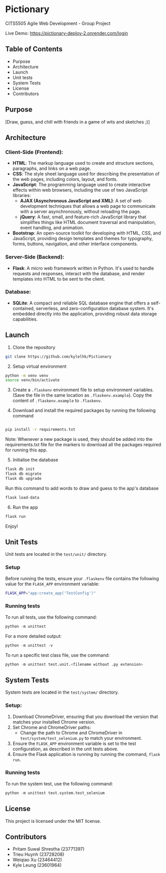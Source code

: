 # Pictionary

CITS5505 Agile Web Development - Group Project

Live Demo: https://pictionary-deploy-2.onrender.com/login

## Table of Contents

- Purpose
- Architecture
- Launch
- Unit tests
- System Tests
- License
- Contributors

## Purpose

[Draw, guess, and chill with friends in a game of wits and sketches ;)]

## Architecture

### Client-Side (Frontend):

- **HTML**: The markup language used to create and structure sections, paragraphs, and links on a web page.
- **CSS**: The style sheet language used for describing the presentation of the web pages, including colors, layout, and
  fonts.
- **JavaScript**: The programming language used to create interactive effects within web browsers, including the use of
  two JavaScript libraries:
    - **AJAX (Asynchronous JavaScript and XML)**: A set of web development techniques that allows a web page to
      communicate with a server asynchronously, without reloading the page.
    - **jQuery**: A fast, small, and feature-rich JavaScript library that simplifies things like HTML document traversal
      and manipulation, event handling, and animation.
- **Bootstrap**: An open-source toolkit for developing with HTML, CSS, and JavaScript, providing design templates and
  themes for typography, forms, buttons, navigation, and other interface components.

### Server-Side (Backend):

- **Flask**: A micro web framework written in Python. It's used to handle requests and responses, interact with the
  database, and render templates into HTML to be sent to the client.

### Database:

- **SQLite**: A compact and reliable SQL database engine that offers a self-contained, serverless, and
  zero-configuration database system. It's embedded directly into the application, providing robust data storage
  capabilities.

## Launch

1. Clone the repository

```bash
git clone https://github.com/kylelhk/Pictionary
```

2. Setup virtual environment

```bash
python -m venv venv
source venv/bin/activate
```

3. Create a `.flaskenv` environment file to setup environment variables.
   (Save the file in the same location as `.flaskenv.example`). Copy the content of `.flaskenv.example` to `.flaskenv`.


4. Download and install the required packages by running the following command

```bash

pip install -r requirements.txt

```

Note: Whenever a new package is used, they should be added into the requirements.txt file for the markers to download
all the packages required for running this app.

5. Initialise the database

```bash
flask db init
flask db migrate
flask db upgrade
```

Run this command to add words to draw and guess to the app's database

```bash
flask load-data
```

6. Run the app

```bash
flask run
```

Enjoy!

## Unit Tests

Unit tests are located in the `test/unit/` directory.

### Setup

Before running the tests, ensure your `.flaskenv` file contains the following value for the `FLASK_APP` environment variable:

```bash
FLASK_APP="app:create_app('TestConfig')"
```
### Running tests

To run all tests, use the following command:  

```py
python -m unittest
```  

For a more detailed output:

```py
python -m unittest -v
```

To run a specific test class file, use the command:

```py
python -m unittest test.unit.<filename without .py extension>
```

## System Tests

System tests are located in the `test/system/` directory.

### Setup:

1. Download ChromeDriver, ensuring that you download the version that matches your installed Chrome version.  
2. Set Chrome and ChromeDriver paths:
    * Change the path to Chrome and ChromeDriver in `test/system/test_selenium.py` to match your environment.  
3. Ensure the `FLASK_APP` environment variable is set to the test configuration, as described in the unit tests above.  
4. Ensure the Flask application is running by running the command, `flask run`.  

### Running tests

To run the system test, use the following command:

```py
python -m unittest test.system.test_selenium
```

## License

This project is licensed under the MIT license.

## Contributors

- Pritam Suwal Shrestha (23771397)
- Trieu Huynh (23728208)
- Weiqiao Xu (23464412)
- Kyle Leung (23601964)

